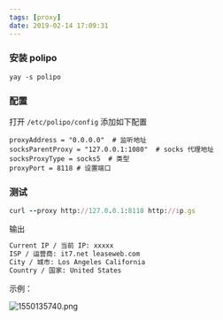 ```yaml
---
tags: [proxy]
date: 2019-02-14 17:09:31
---
```


### 安装 polipo

```shell
yay -s polipo
```

### 配置

打开 `/etc/polipo/config` 添加如下配置

```config
proxyAddress = "0.0.0.0"  # 监听地址
socksParentProxy = "127.0.0.1:1080"  # socks 代理地址
socksProxyType = socks5  # 类型
proxyPort = 8118 # 设置端口
```

### 测试

```ruby
curl --proxy http://127.0.0.1:8118 http://ip.gs
```
输出

```txt
Current IP / 当前 IP: xxxxx
ISP / 运营商: it7.net leaseweb.com
City / 城市: Los Angeles California
Country / 国家: United States
```

示例：

![1550135740.png](https://i.loli.net/2019/02/14/5c65324b1c1d1.png?filename=1550135740.png)
